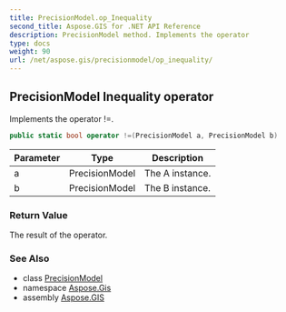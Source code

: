 ```yaml
---
title: PrecisionModel.op_Inequality
second_title: Aspose.GIS for .NET API Reference
description: PrecisionModel method. Implements the operator 
type: docs
weight: 90
url: /net/aspose.gis/precisionmodel/op_inequality/
---
```

## PrecisionModel Inequality operator

Implements the operator !=.

```csharp
public static bool operator !=(PrecisionModel a, PrecisionModel b)
```

| Parameter | Type | Description |
| --- | --- | --- |
| a | PrecisionModel | The A instance. |
| b | PrecisionModel | The B instance. |

### Return Value

The result of the operator.

### See Also

* class [PrecisionModel](../)
* namespace [Aspose.Gis](../../precisionmodel/)
* assembly [Aspose.GIS](../../../)


